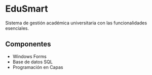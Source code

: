 # EduSmart
Sistema de gestión académica universitaria con las funcionalidades esenciales.

## Componentes
- Windows Forms
- Base de datos SQL
- Programación en Capas
